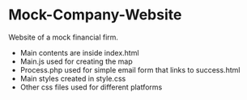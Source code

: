 # Mock-Company-Website

Website of a mock financial firm.

- Main contents are inside index.html
- Main.js used for creating the map
- Process.php used for simple email form that links to success.html
- Main styles created in style.css
- Other css files used for different platforms
